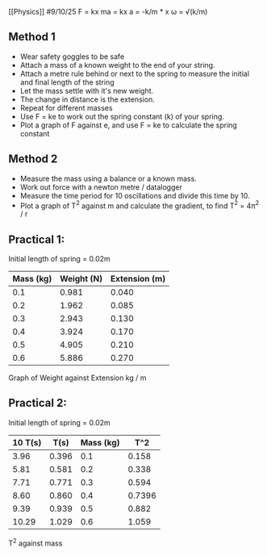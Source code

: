 [[Physics]]
#9/10/25 
F = kx
ma = kx
a = -k/m \* x
ω = √(k/m)
## Method 1
- Wear safety goggles to be safe
- Attach a mass of a known weight to the end of your string.
- Attach a metre rule behind or next to the spring to measure the initial and final length of the string
- Let the mass settle with it's new weight.
- The change in distance is the extension.
- Repeat for different masses
- Use F = ke to work out the spring constant (k) of your spring.
- Plot a graph of F against e, and use F = ke to calculate the spring constant
## Method 2
- Measure the mass using a balance or a known mass.
- Work out force with a newton metre / datalogger
- Measure the time period for 10 oscillations and divide this time by 10.
- Plot a graph of T$^2$ against m and calculate the gradient, to find T$^2$ = 4π$^2$ / r
## Practical 1:
Initial length of spring = 0.02m

| Mass (kg) | Weight (N) | Extension (m) |
| --------- | ---------- | ------------- |
| 0.1       | 0.981      | 0.040         |
| 0.2       | 1.962      | 0.085         |
| 0.3       | 2.943      | 0.130         |
| 0.4       | 3.924      | 0.170         |
| 0.5       | 4.905      | 0.210         |
| 0.6       | 5.886      | 0.270         |
Graph of Weight against Extension kg / m


## Practical 2:
Initial length of spring = 0.02m

| 10 T(s) | T(s)  | Mass (kg) | T^2    |
| ------- | ----- | --------- | ------ |
| 3.96    | 0.396 | 0.1       | 0.158  |
| 5.81    | 0.581 | 0.2       | 0.338  |
| 7.71    | 0.771 | 0.3       | 0.594  |
| 8.60    | 0.860 | 0.4       | 0.7396 |
| 9.39    | 0.939 | 0.5       | 0.882  |
| 10.29   | 1.029 | 0.6       | 1.059  |
T$^2$ against mass
 